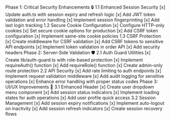 Phase 1: Critical Security Enhancements 🔒
1.1 Enhanced Session Security
[x] Update auth.ts with session expiry and refresh logic
[x] Add JWT token validation and error handling
[x] Implement session fingerprinting
[x] Add last login tracking
1.2 Secure Cookie Configuration
[x] Configure HTTP-only cookies
[x] Set secure cookie options for production
[x] Add CSRF token configuration
[x] Implement same-site cookie policies
1.3 CSRF Protection
[x] Create middleware for CSRF validation
[x] Add CSRF tokens to sensitive API endpoints
[x] Implement token validation in order API
[x] Add security headers
Phase 2: Server-Side Validation 🛡️
2.1 Auth Guard Utilities
[x] Create lib/auth-guard.ts with role-based protection
[x] Implement requireAuth() function
[x] Add requireRole() function
[x] Create admin-only route protection
2.2 API Security
[x] Add rate limiting to auth endpoints
[x] Implement request validation middleware
[x] Add audit logging for sensitive operations
[x] Enhance error handling with proper status codes
Phase 3: UI/UX Improvements 🎨
3.1 Enhanced Header
[x] Create user dropdown menu component
[x] Add session status indicators
[x] Implement loading states for auth operations
[x] Add user profile quick access
3.2 Session Management
[x] Add session expiry notifications
[x] Implement auto-logout on inactivity
[x] Add session refresh indicators
[x] Create session recovery flows